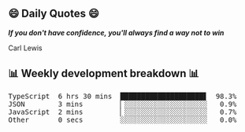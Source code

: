 ## 😄 Daily Quotes 😄

_**If you don't have confidence, you'll always find a way not to win**_

Carl Lewis



## 📊 Weekly development breakdown 📊

<pre>TypeScript  6 hrs 30 mins  ████████████████████▋  98.3%
JSON        3 mins         ▏░░░░░░░░░░░░░░░░░░░░   0.9%
JavaScript  2 mins         ▏░░░░░░░░░░░░░░░░░░░░   0.7%
Other       0 secs         ░░░░░░░░░░░░░░░░░░░░░   0.0%</pre>